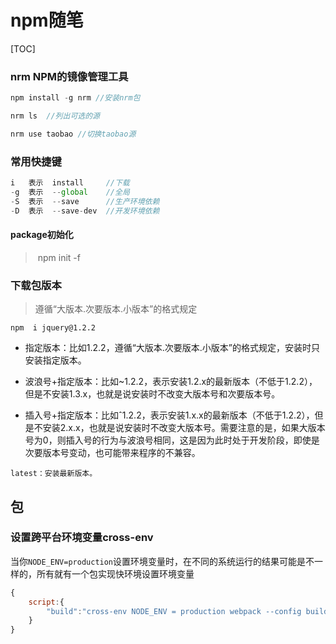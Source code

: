 # npm随笔

[TOC]



### nrm NPM的镜像管理工具

```javascript
npm install -g nrm //安装nrm包

nrm ls	//列出可选的源

nrm use taobao //切换taobao源

```



### 常用快捷键

```javascript
i	表示	install		//下载
-g	表示	--global	//全局
-S	表示	--save		//生产环境依赖
-D	表示	--save-dev	//开发环境依赖
```

#### package初始化

> ​	npm init -f



### 下载包版本

> 遵循“大版本.次要版本.小版本”的格式规定

`npm  i jquery@1.2.2`

- 指定版本：比如1.2.2，遵循“大版本.次要版本.小版本”的格式规定，安装时只安装指定版本。


- 波浪号+指定版本：比如~1.2.2，表示安装1.2.x的最新版本（不低于1.2.2），但是不安装1.3.x，也就是说安装时不改变大版本号和次要版本号。


- 插入号+指定版本：比如ˆ1.2.2，表示安装1.x.x的最新版本（不低于1.2.2），但是不安装2.x.x，也就是说安装时不改变大版本号。需要注意的是，如果大版本号为0，则插入号的行为与波浪号相同，这是因为此时处于开发阶段，即使是次要版本号变动，也可能带来程序的不兼容。

`latest：安装最新版本。`





## 包



### 设置跨平台环境变量**cross-env** 

当你`NODE_ENV=production`设置环境变量时，在不同的系统运行的结果可能是不一样的，所有就有一个包实现快环境设置环境变量

```Javascript
{
    script:{
        "build":"cross-env NODE_ENV = production webpack --config build/webpack.config.js"
    }
}
```



